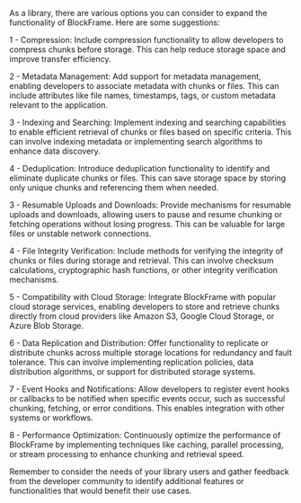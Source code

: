 As a library, there are various options you can consider to expand the functionality of BlockFrame. Here are some suggestions:

1 - Compression: Include compression functionality to allow developers to compress chunks before storage. This can help reduce storage space and improve transfer efficiency.

2 - Metadata Management: Add support for metadata management, enabling developers to associate metadata with chunks or files. This can include attributes like file names, timestamps, tags, or custom metadata relevant to the application.

3 - Indexing and Searching: Implement indexing and searching capabilities to enable efficient retrieval of chunks or files based on specific criteria. This can involve indexing metadata or implementing search algorithms to enhance data discovery.

4 - Deduplication: Introduce deduplication functionality to identify and eliminate duplicate chunks or files. This can save storage space by storing only unique chunks and referencing them when needed.

3 - Resumable Uploads and Downloads: Provide mechanisms for resumable uploads and downloads, allowing users to pause and resume chunking or fetching operations without losing progress. This can be valuable for large files or unstable network connections.

4 - File Integrity Verification: Include methods for verifying the integrity of chunks or files during storage and retrieval. This can involve checksum calculations, cryptographic hash functions, or other integrity verification mechanisms.

5 - Compatibility with Cloud Storage: Integrate BlockFrame with popular cloud storage services, enabling developers to store and retrieve chunks directly from cloud providers like Amazon S3, Google Cloud Storage, or Azure Blob Storage.

6 - Data Replication and Distribution: Offer functionality to replicate or distribute chunks across multiple storage locations for redundancy and fault tolerance. This can involve implementing replication policies, data distribution algorithms, or support for distributed storage systems.

7 - Event Hooks and Notifications: Allow developers to register event hooks or callbacks to be notified when specific events occur, such as successful chunking, fetching, or error conditions. This enables integration with other systems or workflows.

8 - Performance Optimization: Continuously optimize the performance of BlockFrame by implementing techniques like caching, parallel processing, or stream processing to enhance chunking and retrieval speed.

Remember to consider the needs of your library users and gather feedback from the developer community to identify additional features or functionalities that would benefit their use cases.
